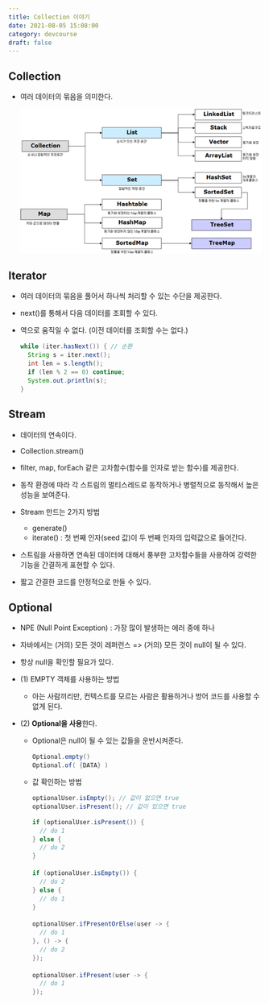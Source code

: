 ```yaml
---
title: Collection 이야기
date: 2021-08-05 15:08:00
category: devcourse
draft: false
---
```



## Collection

- 여러 데이터의 묶음을 의미한다.

  ![collection](./img/collection.png)

  

## Iterator

- 여러 데이터의 묶음을 풀어서 하나씩 처리할 수 있는 수단을 제공한다.

- next()를 통해서 다음 데이터를 조회할 수 있다.

- 역으로 움직일 수 없다. (이전 데이터를 조회할 수는 없다.)

  ```java
  while (iter.hasNext()) { // 순환
    String s = iter.next();
    int len = s.length();
    if (len % 2 == 0) continue;
    System.out.println(s);
  }
  ```

  



## Stream

- 데이터의 연속이다.
- Collection.stream()
- filter, map, forEach 같은 고차함수(함수를 인자로 받는 함수)를 제공한다.
- 동작 환경에 따라 각 스트림의 멀티스레드로 동작하거나 병렬적으로 동작해서 높은 성능을 보여준다.
- Stream 만드는 2가지 방법
  - generate()
  - iterate() : 첫 번째 인자(seed 값)이 두 번째 인자의 입력값으로 들어간다.

- 스트림을 사용하면 연속된 데이터에 대해서 풍부한 고차함수들을 사용하여 강력한 기능을 간결하게 표현할 수 있다. 
- 짧고 간결한 코드를 안정적으로 만들 수 있다.



## Optional

- NPE (Null Point Exception) : 가장 많이 발생하는 에러 중에 하나

- 자바에서는 (거의) 모든 것이 레퍼런스 => (거의) 모든 것이 null이 될 수 있다.

- 항상 null을 확인할 필요가 있다.

- (1) EMPTY 객체를 사용하는 방법

  - 아는 사람끼리만, 컨텍스트를 모르는 사람은 활용하거나 방어 코드를 사용할 수 없게 된다.

- (2) **Optional을 사용**한다.

  - Optional은 null이 될 수 있는 값들을 운반시켜준다.

    ```java
    Optional.empty()
    Optional.of( {DATA} )
    ```

  - 값 확인하는 방법

    ```java
    optionalUser.isEmpty(); // 값이 없으면 true
    optionalUser.isPresent(); // 값이 있으면 true
    ```

    ```java
    if (optionalUser.isPresent()) {
      // do 1
    } else {
      // do 2
    }
    
    if (optionalUser.isEmpty()) {
      // do 2
    } else {
      // do 1
    }
    
    optionalUser.ifPresentOrElse(user -> {
      // do 1
    }, () -> {
      // do 2
    });
    
    optionalUser.ifPresent(user -> {
      // do 1
    });
    ```

    